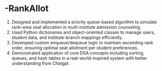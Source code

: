 # -RankAllot

1.  Designed and implemented a priority queue-based algorithm to simulate rank-wise seat allocation in multi-institute
    admission counseling.
2.  Used Python dictionaries and object-oriented classes to manage users, student data, and institute-branch mappings
    efficiently.
3.  Developed custom enqueue/dequeue logic to maintain ascending rank order, ensuring optimal seat allotment per student
    preferences.
4.  Demonstrated application of core DSA concepts including sorting, queues, and hash tables in a real-world-inspired system
    with better understanding from Chatgpt.
